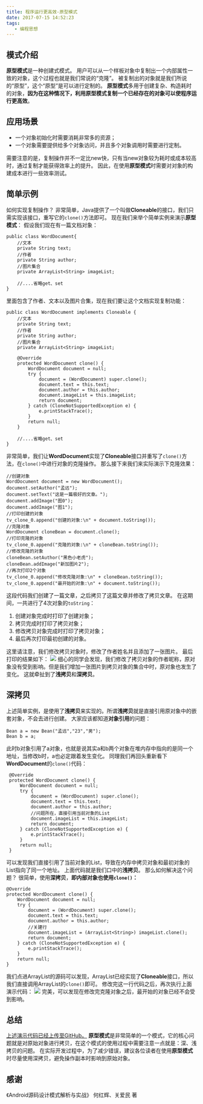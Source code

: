 ```yaml
---
title: 程序运行更高效-原型模式
date: 2017-07-15 14:52:23
tags:
   - 编程思想
---
```

## 模式介绍 ##
**原型模式**是一种创建式模式。
用户可以从一个样板对象中复制出一个内部属性一致的对象，这个过程也就是我们常说的“克隆”。
被复制出的对象就是我们所说的“原型”，这个“原型”是可以进行定制的。
**原型模式**多用于创建复杂、构造耗时的对象，**因为在这种情况下，利用原型模式复制一个已经存在的对象可以使程序运行更高效**。
## 应用场景 ##
- 一个对象初始化时需要消耗非常多的资源；
- 一个对象需要提供给多个对象访问，并且多个对象调用时需要进行定制。

需要注意的是，复制操作并不一定比new快，只有当new对象较为耗时或成本较高时，通过复制才能获得效率上的提升。
因此，在使用**原型模式**时需要对对象的构建成本进行一些效率测试。
## 简单示例 ##
如何实现复制操作？
非常简单，Java提供了一个叫做**Cloneable**的接口，我们只需实现该接口，重写它的`clone()`方法即可。
现在我们来举个简单实例来演示**原型模式**：
假设我们现在有一篇文档对象：
```
public class WordDocument{
    //文本
    private String text;
    //作者
    private String author;
    //图片集合
    private ArrayList<String> imageList;

    //....省略get、set
}
```
里面包含了作者、文本以及图片合集，现在我们要让这个文档实现复制功能：
```
public class WordDocument implements Cloneable {
    //文本
    private String text;
    //作者
    private String author;
    //图片集合
    private ArrayList<String> imageList;
    
    @Override
    protected WordDocument clone() {
        WordDocument document = null;
        try {
            document = (WordDocument) super.clone();
            document.text = this.text;
            document.author = this.author;
            document.imageList = this.imageList;
            return document;
        } catch (CloneNotSupportedException e) {
            e.printStackTrace();
        }
        return null;
    }
    
    //....省略get、set
}
```
非常简单，我们让**WordDocument**实现了**Cloneable**接口并重写了`clone()`方法，在`clone()`中进行对象的克隆操作。
那么接下来我们来实际演示下克隆效果：
```
//创建对象
WordDocument document = new WordDocument();
document.setAuthor("孟远");
document.setText("这是一篇极好的文章。");
document.addImage("图0");
document.addImage("图1");
//打印创建的对象
tv_clone_0.append("创建的对象:\n" + document.toString());
//克隆对象
WordDocument cloneBean = document.clone();
//打印克隆的对象
tv_clone_0.append("克隆的对象:\n" + cloneBean.toString());
//修改克隆的对象
cloneBean.setAuthor("黑色小老虎");
cloneBean.addImage("新加图片2");
//再次打印2个对象
tv_clone_0.append("修改克隆对象:\n" + cloneBean.toString());
tv_clone_0.append("最开始的对象:\n" + document.toString());
```
这段代码我们创建了一篇文章，之后拷贝了这篇文章并修改了拷贝文章。
在这期间，一共进行了4次对象的`toString`：
1. 创建对象完成时打印了创建对象；
2. 拷贝完成时打印了拷贝对象；
3. 修改拷贝对象完成时打印了拷贝对象；
4. 最后再次打印最初创建的对象。

这里请注意，我们修改拷贝对象时，修改了作者姓名并且添加了一张图片。
最后打印的结果如下：
![](http://7xvzby.com1.z0.glb.clouddn.com/design_clone_0.png)
细心的同学会发现，我们修改了拷贝对象的作者昵称，原对象没有受到影响。但是我们增加一张图片到拷贝对象的集合中时，原对象也发生了变化。
这就牵扯到了**浅拷贝**和**深拷贝**。

## 深拷贝 ##
上述简单实例，是使用了**浅拷贝**来实现的。所谓**浅拷贝**就是直接引用原对象中的嵌套对象，不会去进行创建。
大家应该都知道**对象引用**的问题：
```
Bean a = new Bean("孟远","23","男");
Bean b = a;
```
此时b对象引用了a对象，也就是说其实a和b两个对象在堆内存中指向的是同一个地址，当修改b时，a也必定跟着发生变化。
同理我们再回头重新看下**WordDocument**的`clone()`代码：
```
 @Override
 protected WordDocument clone() {
     WordDocument document = null;
     try {
         document = (WordDocument) super.clone();
         document.text = this.text;
         document.author = this.author;
         //问题所在，直接引用当前对象的List
         document.imageList = this.imageList;
         return document;
     } catch (CloneNotSupportedException e) {
         e.printStackTrace();
     }
     return null;
 }
```
可以发现我们直接引用了当前对象的List，导致在内存中拷贝对象和最初对象的List指向了同一个地址。
上面代码就是我们口中的**浅拷贝**。
那么如何解决这个问题？
很简单，使用**深拷贝**，**即内部对象也使用`clone()`：**
```
@Override
protected WordDocument clone() {
    WordDocument document = null;
    try {
        document = (WordDocument) super.clone();
        document.text = this.text;
        document.author = this.author;
        //关建行
        document.imageList = (ArrayList<String>) imageList.clone();
        return document;
    } catch (CloneNotSupportedException e) {
        e.printStackTrace();
    }
    return null;
}
```
我们点进ArrayList的源码可以发现，ArrayList已经实现了**Cloneable**接口，所以我们直接调用ArrayList的`clone()`即可。
修改完这一行代码之后，再次执行上面演示代码：
![](http://7xvzby.com1.z0.glb.clouddn.com/design_clone_1.png)
完美，可以发现在修改完克隆对象之后，最开始的对象已经不会受到影响。
## 总结 ##
[上述演示代码已经上传至GitHub。](https://github.com/YuanTiger/Design-Pattern)
**原型模式**是非常简单的一个模式，它的核心问题就是对原始对象进行拷贝，在这个模式的使用过程中需要注意一点就是：深、浅拷贝的问题。
在实际开发过程中，为了减少错误，建议各位读者在使用**原型模式**时尽量使用深拷贝，避免操作副本时影响到原始对象。

## 感谢 ##
《Android源码设计模式解析与实战》 何红辉、关爱民 著